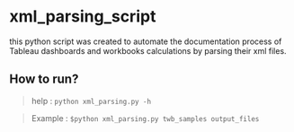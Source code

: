# xml_parsing_script
this python script was created to automate the documentation process of Tableau dashboards and workbooks calculations by parsing their xml files.

## How to run?

> help : `python xml_parsing.py -h`

> Example : `$python xml_parsing.py twb_samples output_files`
